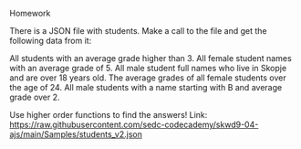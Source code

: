 Homework

There is a JSON file with students. Make a call to the file and get the following data from it:

All students with an average grade higher than 3.
All female student names with an average grade of 5.
All male student full names who live in Skopje and are over 18 years old.
The average grades of all female students over the age of 24.
All male students with a name starting with B and average grade over 2.

Use higher order functions to find the answers! 
Link: https://raw.githubusercontent.com/sedc-codecademy/skwd9-04-ajs/main/Samples/students_v2.json